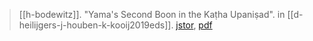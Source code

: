 > [[h-bodewitz]]. "Yama's Second Boon in the Kaṭha Upaniṣad". in [[d-heilijgers-j-houben-k-kooij2019eds]]. [jstor](https://www.jstor.org/stable/10.1163/j.ctvrxk42v.11), [pdf](h-bodewitz2019.pdf)




